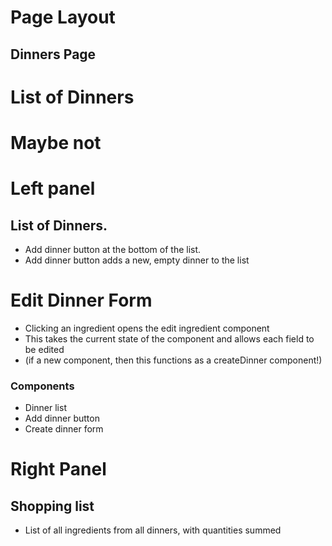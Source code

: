 # Page Layout

## Dinners Page
# List of Dinners






# Maybe not
# Left panel
## List of Dinners.  
- Add dinner button at the bottom of the list.
- Add dinner button adds a new, empty dinner to the list

# Edit Dinner Form
- Clicking an ingredient opens the edit ingredient component
- This takes the current state of the component and allows each field to be edited
- (if a new component, then this functions as a createDinner component!)

### Components
- Dinner list
- Add dinner button
- Create dinner form


# Right Panel
## Shopping list
- List of all ingredients from all dinners, with quantities summed





